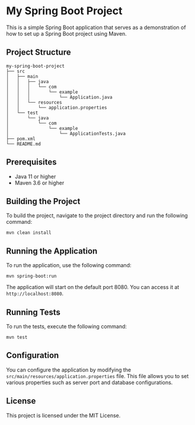 # My Spring Boot Project

This is a simple Spring Boot application that serves as a demonstration of how to set up a Spring Boot project using Maven.

## Project Structure

```
my-spring-boot-project
├── src
│   ├── main
│   │   ├── java
│   │   │   └── com
│   │   │       └── example
│   │   │           └── Application.java
│   │   └── resources
│   │       └── application.properties
│   └── test
│       └── java
│           └── com
│               └── example
│                   └── ApplicationTests.java
├── pom.xml
└── README.md
```

## Prerequisites

- Java 11 or higher
- Maven 3.6 or higher

## Building the Project

To build the project, navigate to the project directory and run the following command:

```
mvn clean install
```

## Running the Application

To run the application, use the following command:

```
mvn spring-boot:run
```

The application will start on the default port 8080. You can access it at `http://localhost:8080`.

## Running Tests

To run the tests, execute the following command:

```
mvn test
```

## Configuration

You can configure the application by modifying the `src/main/resources/application.properties` file. This file allows you to set various properties such as server port and database configurations.

## License

This project is licensed under the MIT License.